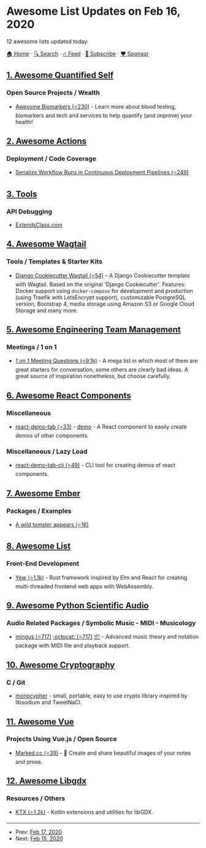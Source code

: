 # Awesome List Updates on Feb 16, 2020

12 awesome lists updated today.

[🏠 Home](/README.md) · [🔍 Search](https://www.trackawesomelist.com/search/) · [🔥 Feed](https://www.trackawesomelist.com/rss.xml) · [📮 Subscribe](https://trackawesomelist.us17.list-manage.com/subscribe?u=d2f0117aa829c83a63ec63c2f&id=36a103854c) · [❤️  Sponsor](https://github.com/sponsors/theowenyoung)



## [1. Awesome Quantified Self](/content/woop/awesome-quantified-self/README.md)

### Open Source Projects / Wealth

*   [Awesome Biomarkers (⭐230)](https://github.com/markwk/awesome-biomarkers) - Learn more about blood testing, biomarkers and tech and services to help quantify (and improve) your health!

## [2. Awesome Actions](/content/sdras/awesome-actions/README.md)

### Deployment / Code Coverage

*   [Serialize Workflow Runs in Continuous Deployment Pipelines (⭐249)](https://github.com/softprops/turnstyle)

## [3. Tools](/content/lvwzhen/tools/README.md)

### API Debugging

*   [ExtendsClass.com](https://extendsclass.com/rest-client-online.html)

## [4. Awesome Wagtail](/content/springload/awesome-wagtail/README.md)

### Tools / Templates & Starter Kits

*   [Django Cookiecutter Wagtail (⭐54)](https://github.com/Jean-Zombie/cookiecutter-django-wagtail) – A Django Cookiecutter template with Wagtail. Based on the original 'Django Cookiecutter'. Features: Docker support using `docker-compose` for development and production (using Traefik with LetsEncrypt support), customizable PostgreSQL version, Bootstrap 4, media storage using Amazon S3 or Google Cloud Storage and many more.

## [5. Awesome Engineering Team Management](/content/kdeldycke/awesome-engineering-team-management/README.md)

### Meetings / 1 on 1

*   [1 on 1 Meeting Questions (⭐9.1k)](https://github.com/VGraupera/1on1-questions) - A mega list in which most of them are great starters for conversation, some others are clearly bad ideas. A great source of inspiration nonetheless, but choose carefully.

## [6. Awesome React Components](/content/brillout/awesome-react-components/README.md)

### Miscellaneous

*   [react-demo-tab (⭐33)](https://github.com/mkosir/react-demo-tab) - [demo](https://mkosir.github.io/react-demo-tab) - A React component to easily create demos of other components.

### Miscellaneous / Lazy Load

*   [react-demo-tab-cli (⭐49)](https://github.com/mkosir/react-demo-tab-cli) - CLI tool for creating demos of react components.

## [7. Awesome Ember](/content/ember-community-russia/awesome-ember/README.md)

### Packages / Examples

*   [A wild tomster appears (⭐16)](https://github.com/scudco/tomsweeper)

## [8. Awesome List](/content/sindresorhus/awesome/README.md)

### Front-End Development

*   [Yew (⭐1.1k)](https://github.com/jetli/awesome-yew#readme) - Rust framework inspired by Elm and React for creating multi-threaded frontend web apps with WebAssembly.

## [9. Awesome Python Scientific Audio](/content/faroit/awesome-python-scientific-audio/README.md)

### Audio Related Packages / Symbolic Music - MIDI - Musicology

*   [mingus (⭐717)](https://github.com/bspaans/python-mingus) [:octocat: (⭐717)](https://github.com/bspaans/python-mingus) [:package:](https://pypi.org/project/mingus) - Advanced music theory and notation package with MIDI file and playback support.

## [10. Awesome Cryptography](/content/sobolevn/awesome-cryptography/README.md)

### C / Git

*   [monocypher](https://monocypher.org) - small, portable, easy to use crypto library inspired by libsodium and TweetNaCl.

## [11. Awesome Vue](/content/vuejs/awesome-vue/README.md)

### Projects Using Vue.js / Open Source

*   [Marked.cc (⭐39)](https://github.com/msjaber/marked.cc) - 📝 Create and share beautiful images of your notes and prose.

## [12. Awesome Libgdx](/content/rafaskb/awesome-libgdx/README.md)

### Resources / Others

*   [KTX (⭐1.2k)](https://github.com/libktx/ktx) - Kotlin extensions and utilities for libGDX.

---

- Prev: [Feb 17, 2020](/content/2020/02/17/README.md)
- Next: [Feb 15, 2020](/content/2020/02/15/README.md)
